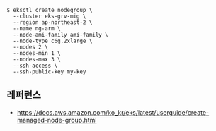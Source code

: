 ```
$ eksctl create nodegroup \
  --cluster eks-grv-mig \
  --region ap-northeast-2 \
  --name ng-arm \
  --node-ami-family ami-family \
  --node-type c6g.2xlarge \
  --nodes 2 \
  --nodes-min 1 \
  --nodes-max 3 \
  --ssh-access \
  --ssh-public-key my-key
```


## 레퍼런스 ##

* https://docs.aws.amazon.com/ko_kr/eks/latest/userguide/create-managed-node-group.html
